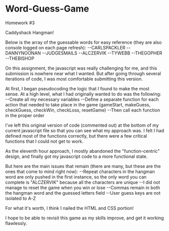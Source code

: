 # Word-Guess-Game
Homework #3

Caddyshack Hangman!

Below is the array of the guessable words for easy reference (they are also console logged on each page refresh):
--CARLSPACKLER
--DANNYNOONAN
--JUDGESMAILS
--ALCZERVIK
--TYWEBB
--THEGOPHER
--THEBISHOP

On this assignment, the javascript was really challenging for me, and this submission is nowhere near what I wanted. But after going through several iterations of code, I was most comfortable submitting this version.

At first, I began pseudocoding the logic that I found to make the most sense. At a high level, what I had originally wanted to do was the following:
--Create all my necessary variables
--Define a separate function for each action that needed to take place in the game (gameStart, makeGuess, checkGuess, checkWin, checkLoss, resetGame)
--Then call each function in the proper order

I've left this original version of code (commented out) at the bottom of my current javascript file so that you can see what my approach was. I felt I had defined most of the functions correctly, but there were a few critical functions that I could not get to work.

As the eleventh hour approach, I mostly abandoned the "function-centric" design, and finally got my javascript code to a more functional state.

But here are the main issues that remain (there are many, but these are the ones that come to mind right now):
--Repeat characters in the hangman word are only pushed in the first instance, so the only word you can complete is "ALCZERVIK" because all the characters are unique
--I did not manage to reset the game when you win or lose
--Commas remain in both the hangman word and the guessed letters field
--User guess keys are not isolated to A-Z

For what it's worth, I think I nailed the HTML and CSS portion!

I hope to be able to revisit this game as my skills improve, and get it working flawlessly.

